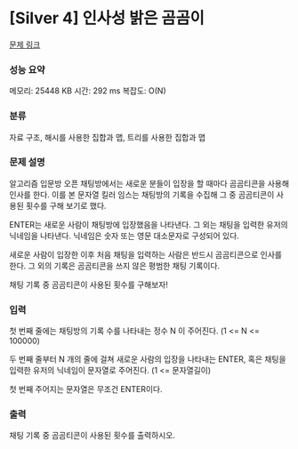 
# [Silver 4] 인사성 밝은 곰곰이

[문제 링크](https://www.acmicpc.net/problem/25192)
### 성능 요약

<p>메모리: 25448 KB 시간: 292 ms 복잡도: O(N)</p>

### 분류

자료 구조,
해시를 사용한 집합과 맵,
트리를 사용한 집합과 맵

### 문제 설명

알고리즘 입문방 오픈 채팅방에서는 새로운 분들이 입장을 할 때마다 곰곰티콘을 사용해 인사를 한다. 이를 본 문자열 킬러 임스는 채팅방의 기록을 수집해 그 중 곰곰티콘이 사용된 횟수를 구해 보기로 했다.

ENTER는 새로운 사람이 채팅방에 입장했음을 나타낸다. 그 외는 채팅을 입력한 유저의 닉네임을 나타낸다. 닉네임은 숫자 또는 영문 대소문자로 구성되어 있다.

새로운 사람이 입장한 이후 처음 채팅을 입력하는 사람은 반드시 곰곰티콘으로 인사를 한다. 그 외의 기록은 곰곰티콘을 쓰지 않은 평범한 채팅 기록이다.

채팅 기록 중 곰곰티콘이 사용된 횟수를 구해보자!
### 입력

첫 번째 줄에는 채팅방의 기록 수를 나타내는 정수
N 이 주어진다. (1 <= N <= 100000)


두 번째 줄부터
N 개의 줄에 걸쳐 새로운 사람의 입장을 나타내는 ENTER, 혹은 채팅을 입력한 유저의 닉네임이 문자열로 주어진다. (1 <= 문자열길이)

첫 번째 주어지는 문자열은 무조건 ENTER이다.

### 출력

채팅 기록 중 곰곰티콘이 사용된 횟수를 출력하시오.

